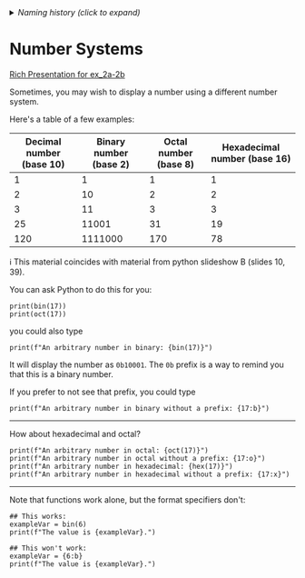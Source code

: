 <details><summary><i>Naming history (click to expand)</i></summary>
<pre>
2023 Jun 06: classroom_activities/Ch01_Basics/ex_2d_number_systems.md
2023 Dec 18: classroom_activities/Ch01_Basics/eex_2c_number_systems.md
2024 Feb 14: classroom_activities/Ch01_Basics/ex_2a_number_systems.md
</pre>
</details>


# Number Systems

[Rich Presentation for ex_2a-2b](https://raw.githubusercontent.com/python-can-define-radio/python-course/main/resources/rich_presentations/02c_02d_02e_number_systems_operators.py)

Sometimes, you may wish to display a number using a different number system.

Here's a table of a few examples:

|Decimal number (base 10) | Binary number (base 2) | Octal number (base 8) | Hexadecimal number (base 16) |
|--|--|--|--|
|1|1|1|1|
|2|10|2|2|
|3|11|3|3|
|25|11001|31|19|
|120|1111000|170|78|


ℹ️ This material coincides with material from python slideshow B (slides 10, 39). 

You can ask Python to do this for you:

```python3
print(bin(17))
print(oct(17))
```

you could also type

```python3
print(f"An arbitrary number in binary: {bin(17)}")
```

It will display the number as `0b10001`. The `0b` prefix is a way to remind you that this is a binary number.

If you prefer to not see that prefix, you could type

```python3
print(f"An arbitrary number in binary without a prefix: {17:b}")
```

-------------------

How about hexadecimal and octal?

```python3
print(f"An arbitrary number in octal: {oct(17)}")
print(f"An arbitrary number in octal without a prefix: {17:o}")
print(f"An arbitrary number in hexadecimal: {hex(17)}")
print(f"An arbitrary number in hexadecimal without a prefix: {17:x}")
```

---------------

Note that functions work alone, but the format specifiers don't:

```python3
## This works:
exampleVar = bin(6)
print(f"The value is {exampleVar}.")

## This won't work:
exampleVar = {6:b}
print(f"The value is {exampleVar}.")
```
